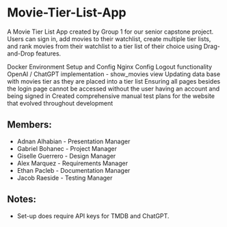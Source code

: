 # Movie-Tier-List-App

A Movie Tier List App created by Group 1 for our senior capstone project. Users can sign in, add movies to their watchlist, create multiple tier lists, and rank movies from their watchlist to a tier list of their choice using Drag-and-Drop features.

Docker Environment Setup and Config
Nginx Config
Logout functionality
OpenAI / ChatGPT implementation - show_movies view
Updating data base with movies tier as they are placed into a tier list
Ensuring all pages besides the login page cannot be accessed without the user having an account and being signed in
Created comprehensive manual test plans for the website that evolved throughout development

## Members:
- Adnan Alhabian - Presentation Manager
- Gabriel Bohanec - Project Manager
- Giselle Guerrero - Design Manager
- Alex Marquez - Requirements Manager
- Ethan Pacleb - Documentation Manager
- Jacob Raeside - Testing Manager

## Notes:
- Set-up does require API keys for TMDB and ChatGPT. 
